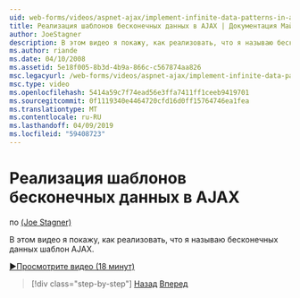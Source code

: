 ```yaml
---
uid: web-forms/videos/aspnet-ajax/implement-infinite-data-patterns-in-ajax
title: Реализация шаблонов бесконечных данных в AJAX | Документация Майкрософт
author: JoeStagner
description: В этом видео я покажу, как реализовать, что я называю бесконечных данных шаблон AJAX.
ms.author: riande
ms.date: 04/10/2008
ms.assetid: 5e18f005-8b3d-4b9a-866c-c567874aa826
msc.legacyurl: /web-forms/videos/aspnet-ajax/implement-infinite-data-patterns-in-ajax
msc.type: video
ms.openlocfilehash: 5414a59c7f74ead56e3ffa7411ff1ceeb9419701
ms.sourcegitcommit: 0f1119340e4464720cfd16d0ff15764746ea1fea
ms.translationtype: MT
ms.contentlocale: ru-RU
ms.lasthandoff: 04/09/2019
ms.locfileid: "59408723"
---
```

# <a name="implement-infinite-data-patterns-in-ajax"></a>Реализация шаблонов бесконечных данных в AJAX

по [(Joe Stagner)](https://github.com/JoeStagner)

В этом видео я покажу, как реализовать, что я называю бесконечных данных шаблон AJAX.

[&#9654;Просмотрите видео (18 минут)](https://channel9.msdn.com/Blogs/ASP-NET-Site-Videos/implement-infinite-data-patterns-in-ajax)

> [!div class="step-by-step"]
> [Назад](use-aspnet-ajax-cascading-drop-down-control-to-access-a-database.md)
> [Вперед](basic-aspnet-authentication-in-an-ajax-enabled-application.md)
